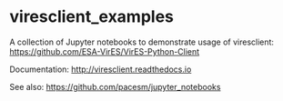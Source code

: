 # viresclient_examples
A collection of Jupyter notebooks to demonstrate usage of viresclient: https://github.com/ESA-VirES/VirES-Python-Client

Documentation: http://viresclient.readthedocs.io

See also: https://github.com/pacesm/jupyter_notebooks
